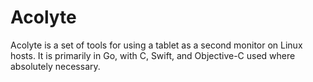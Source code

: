 # Acolyte

Acolyte is a set of tools for using a tablet as a second monitor on Linux hosts.
It is primarily in Go, with C, Swift, and Objective-C used where absolutely necessary.

